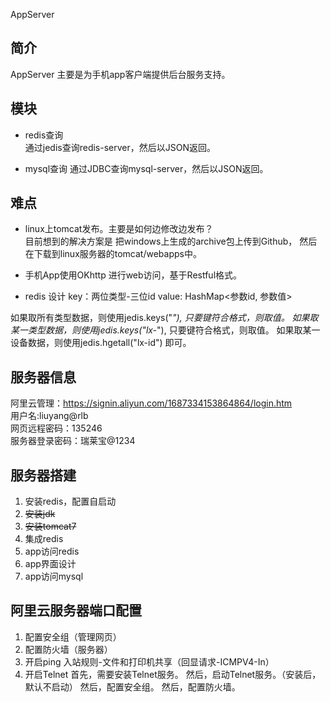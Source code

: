 AppServer

## 简介
AppServer 主要是为手机app客户端提供后台服务支持。

## 模块

- redis查询  
通过jedis查询redis-server，然后以JSON返回。

- mysql查询
通过JDBC查询mysql-server，然后以JSON返回。

## 难点

- linux上tomcat发布。主要是如何边修改边发布？  
目前想到的解决方案是 把windows上生成的archive包上传到Github，
然后在下载到linux服务器的tomcat/webapps中。

- 手机App使用OKhttp 进行web访问，基于Restful格式。

- redis 设计
 key：两位类型-三位id
 value: HashMap<参数id, 参数值>

如果取所有类型数据，则使用jedis.keys("*"), 只要键符合格式，则取值。
如果取某一类型数据，则使用jedis.keys("lx-*"), 只要键符合格式，则取值。
如果取某一设备数据，则使用jedis.hgetall("lx-id") 即可。

## 服务器信息
阿里云管理：https://signin.aliyun.com/1687334153864864/login.htm  
用户名:liuyang@rlb  
网页远程密码：135246  
服务器登录密码：瑞莱宝@1234

## 服务器搭建
1. 安装redis，配置自启动  
2. ~~安装jdk~~
3. ~~安装tomcat7~~
4. 集成redis
5. app访问redis
6. app界面设计
7. app访问mysql

## 阿里云服务器端口配置
1. 配置安全组（管理网页）
2. 配置防火墙（服务器）
3. 开启ping
入站规则-文件和打印机共享（回显请求-ICMPV4-In）
4. 开启Telnet
首先，需要安装Telnet服务。
然后，启动Telnet服务。（安装后，默认不启动）
然后，配置安全组。
然后，配置防火墙。